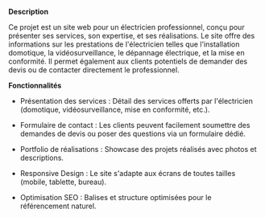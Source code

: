 **Description**

Ce projet est un site web pour un électricien professionnel, conçu pour présenter ses services, son expertise, et ses réalisations. Le site offre des informations sur les prestations de l'électricien telles que l'installation domotique, la vidéosurveillance, le dépannage électrique, et la mise en conformité. Il permet également aux clients potentiels de demander des devis ou de contacter directement le professionnel.

**Fonctionnalités**

- Présentation des services : Détail des services offerts par l'électricien (domotique, vidéosurveillance, mise en conformité, etc.).

- Formulaire de contact : Les clients peuvent facilement soumettre des demandes de devis ou poser des questions via un formulaire dédié.

- Portfolio de réalisations : Showcase des projets réalisés avec photos et descriptions.

- Responsive Design : Le site s'adapte aux écrans de toutes tailles (mobile, tablette, bureau).

- Optimisation SEO : Balises et structure optimisées pour le référencement naturel.
